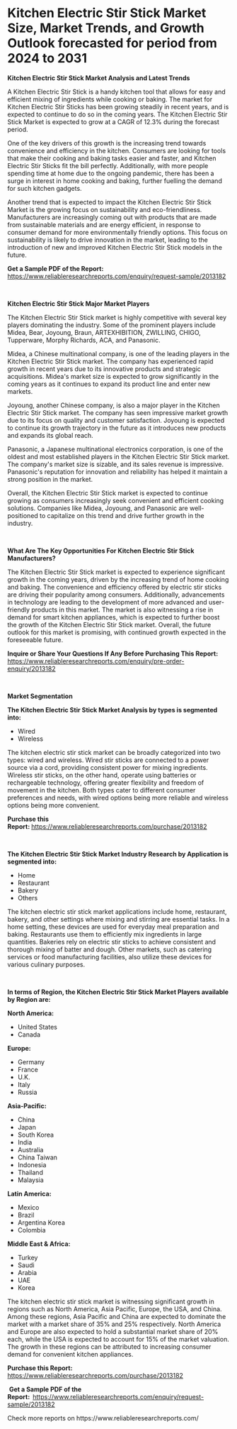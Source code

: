 <p><h1>Kitchen Electric Stir Stick Market Size, Market Trends, and Growth Outlook forecasted for period from 2024 to 2031</h1></p><p><strong>Kitchen Electric Stir Stick Market Analysis and Latest Trends</strong></p>
<p><p>A Kitchen Electric Stir Stick is a handy kitchen tool that allows for easy and efficient mixing of ingredients while cooking or baking. The market for Kitchen Electric Stir Sticks has been growing steadily in recent years, and is expected to continue to do so in the coming years. The Kitchen Electric Stir Stick Market is expected to grow at a CAGR of 12.3% during the forecast period.</p><p>One of the key drivers of this growth is the increasing trend towards convenience and efficiency in the kitchen. Consumers are looking for tools that make their cooking and baking tasks easier and faster, and Kitchen Electric Stir Sticks fit the bill perfectly. Additionally, with more people spending time at home due to the ongoing pandemic, there has been a surge in interest in home cooking and baking, further fuelling the demand for such kitchen gadgets.</p><p>Another trend that is expected to impact the Kitchen Electric Stir Stick Market is the growing focus on sustainability and eco-friendliness. Manufacturers are increasingly coming out with products that are made from sustainable materials and are energy efficient, in response to consumer demand for more environmentally friendly options. This focus on sustainability is likely to drive innovation in the market, leading to the introduction of new and improved Kitchen Electric Stir Stick models in the future.</p></p>
<p><strong>Get a Sample PDF of the Report:&nbsp;</strong> <a href="https://www.reliableresearchreports.com/enquiry/request-sample/2013182">https://www.reliableresearchreports.com/enquiry/request-sample/2013182</a></p>
<p>&nbsp;</p>
<p><strong>Kitchen Electric Stir Stick Major Market Players</strong></p>
<p><p>The Kitchen Electric Stir Stick market is highly competitive with several key players dominating the industry. Some of the prominent players include Midea, Bear, Joyoung, Braun, ARTEXHIBITION, ZWILLING, CHIGO, Tupperware, Morphy Richards, ACA, and Panasonic.</p><p>Midea, a Chinese multinational company, is one of the leading players in the Kitchen Electric Stir Stick market. The company has experienced rapid growth in recent years due to its innovative products and strategic acquisitions. Midea's market size is expected to grow significantly in the coming years as it continues to expand its product line and enter new markets.</p><p>Joyoung, another Chinese company, is also a major player in the Kitchen Electric Stir Stick market. The company has seen impressive market growth due to its focus on quality and customer satisfaction. Joyoung is expected to continue its growth trajectory in the future as it introduces new products and expands its global reach.</p><p>Panasonic, a Japanese multinational electronics corporation, is one of the oldest and most established players in the Kitchen Electric Stir Stick market. The company's market size is sizable, and its sales revenue is impressive. Panasonic's reputation for innovation and reliability has helped it maintain a strong position in the market.</p><p>Overall, the Kitchen Electric Stir Stick market is expected to continue growing as consumers increasingly seek convenient and efficient cooking solutions. Companies like Midea, Joyoung, and Panasonic are well-positioned to capitalize on this trend and drive further growth in the industry.</p></p>
<p>&nbsp;</p>
<p><strong>What Are The Key Opportunities For Kitchen Electric Stir Stick Manufacturers?</strong></p>
<p><p>The Kitchen Electric Stir Stick market is expected to experience significant growth in the coming years, driven by the increasing trend of home cooking and baking. The convenience and efficiency offered by electric stir sticks are driving their popularity among consumers. Additionally, advancements in technology are leading to the development of more advanced and user-friendly products in this market. The market is also witnessing a rise in demand for smart kitchen appliances, which is expected to further boost the growth of the Kitchen Electric Stir Stick market. Overall, the future outlook for this market is promising, with continued growth expected in the foreseeable future.</p></p>
<p><strong>Inquire or Share Your Questions If Any Before Purchasing This Report:</strong> <a href="https://www.reliableresearchreports.com/enquiry/pre-order-enquiry/2013182">https://www.reliableresearchreports.com/enquiry/pre-order-enquiry/2013182</a></p>
<p>&nbsp;</p>
<p><strong>Market Segmentation</strong></p>
<p><strong>The Kitchen Electric Stir Stick Market Analysis by types is segmented into:</strong></p>
<p><ul><li>Wired</li><li>Wireless</li></ul></p>
<p><p>The kitchen electric stir stick market can be broadly categorized into two types: wired and wireless. Wired stir sticks are connected to a power source via a cord, providing consistent power for mixing ingredients. Wireless stir sticks, on the other hand, operate using batteries or rechargeable technology, offering greater flexibility and freedom of movement in the kitchen. Both types cater to different consumer preferences and needs, with wired options being more reliable and wireless options being more convenient.</p></p>
<p><strong>Purchase this Report:&nbsp;</strong><a href="https://www.reliableresearchreports.com/purchase/2013182">https://www.reliableresearchreports.com/purchase/2013182</a></p>
<p>&nbsp;</p>
<p><strong>The Kitchen Electric Stir Stick Market Industry Research by Application is segmented into:</strong></p>
<p><ul><li>Home</li><li>Restaurant</li><li>Bakery</li><li>Others</li></ul></p>
<p><p>The kitchen electric stir stick market applications include home, restaurant, bakery, and other settings where mixing and stirring are essential tasks. In a home setting, these devices are used for everyday meal preparation and baking. Restaurants use them to efficiently mix ingredients in large quantities. Bakeries rely on electric stir sticks to achieve consistent and thorough mixing of batter and dough. Other markets, such as catering services or food manufacturing facilities, also utilize these devices for various culinary purposes.</p></p>
<p>&nbsp;</p>
<p><strong>In terms of Region, the Kitchen Electric Stir Stick Market Players available by Region are:</strong></p>
<p>
    <p> <strong> North America: </strong>
        <ul>
            <li>United States</li>
            <li>Canada</li>
        </ul>
        </p> 
    <p> <strong> Europe: </strong>
        <ul>
            <li>Germany</li>
            <li>France</li>
            <li>U.K.</li>
            <li>Italy</li>
            <li>Russia</li>
        </ul>
        </p> 
    <p> <strong> Asia-Pacific: </strong>
        <ul>
            <li>China</li>
            <li>Japan</li>
            <li>South Korea</li>
            <li>India</li>
            <li>Australia</li>
            <li>China Taiwan</li>
            <li>Indonesia</li>
            <li>Thailand</li>
            <li>Malaysia</li>
        </ul>
        </p> 
    <p> <strong> Latin America: </strong>
        <ul>
            <li>Mexico</li>
            <li>Brazil</li>
            <li>Argentina Korea</li>
            <li>Colombia</li>
        </ul>
        </p> 
    <p> <strong> Middle East & Africa: </strong>
        <ul>
            <li>Turkey</li>
            <li>Saudi</li>
            <li>Arabia</li>
            <li>UAE</li>
            <li>Korea</li>
        </ul>
    </p>
    </p>
<p><p>The kitchen electric stir stick market is witnessing significant growth in regions such as North America, Asia Pacific, Europe, the USA, and China. Among these regions, Asia Pacific and China are expected to dominate the market with a market share of 35% and 25% respectively. North America and Europe are also expected to hold a substantial market share of 20% each, while the USA is expected to account for 15% of the market valuation. The growth in these regions can be attributed to increasing consumer demand for convenient kitchen appliances.</p></p>
<p><strong>Purchase this Report: </strong><a href="https://www.reliableresearchreports.com/purchase/2013182">https://www.reliableresearchreports.com/purchase/2013182</a></p>
<p>&nbsp;<strong>Get a Sample PDF of the Report:&nbsp;&nbsp;</strong><a href="https://www.reliableresearchreports.com/enquiry/request-sample/2013182">https://www.reliableresearchreports.com/enquiry/request-sample/2013182</a></p>
<p><strong></strong></p>
<p>Check more reports on https://www.reliableresearchreports.com/</p>